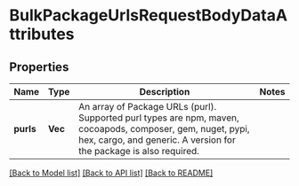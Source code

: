 # BulkPackageUrlsRequestBodyDataAttributes

## Properties

Name | Type | Description | Notes
------------ | ------------- | ------------- | -------------
**purls** | **Vec<String>** | An array of Package URLs (purl). Supported purl types are npm, maven, cocoapods, composer, gem, nuget, pypi, hex, cargo, and generic. A version for the package is also required. | 

[[Back to Model list]](../README.md#documentation-for-models) [[Back to API list]](../README.md#documentation-for-api-endpoints) [[Back to README]](../README.md)


